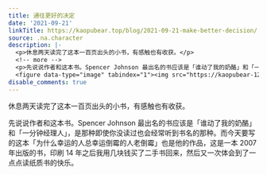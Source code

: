 ```yaml
---
title: 通往更好的决定
date: '2021-09-21'
linkTitle: https://kaopubear.top/blog/2021-09-21-make-better-decision/
source: .na.character
description: |-
  <p>休息两天读完了这本一百页出头的小书，有感触也有收获。</p>
  <!-- more -->
  <p>先说说作者和这本书。Spencer Johnson 最出名的书应该是「谁动了我的奶酪」和「一分钟经理人」，是那种即使你没读过也会经常听到书名的那种。而今天要写的这本「为什么幸运的人总幸运倒霉的人老倒霉」也是他的作品，这是一本 2007 年出版的书，印刷 14 年之后我用几块钱买了二手书回来，然后又一次体会到了一点点读纸质书的快乐。</p>
  <figure data-type="image" tabindex="1"><img src="https://kaopubear-1254299507.file.myqcloud.com/picgo/202109211756358.jpg" alt="" ...
disable_comments: true
---
```

<p>休息两天读完了这本一百页出头的小书，有感触也有收获。</p>
<!-- more -->
<p>先说说作者和这本书。Spencer Johnson 最出名的书应该是「谁动了我的奶酪」和「一分钟经理人」，是那种即使你没读过也会经常听到书名的那种。而今天要写的这本「为什么幸运的人总幸运倒霉的人老倒霉」也是他的作品，这是一本 2007 年出版的书，印刷 14 年之后我用几块钱买了二手书回来，然后又一次体会到了一点点读纸质书的快乐。</p>
<figure data-type="image" tabindex="1"><img src="https://kaopubear-1254299507.file.myqcloud.com/picgo/202109211756358.jpg" alt="" ...